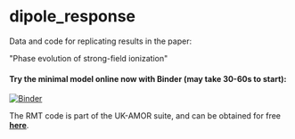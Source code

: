 # dipole_response
Data and code for replicating results in the paper:

"Phase evolution of strong-field ionization"



#### Try the minimal model online now with Binder (may take 30-60s to start):
[![Binder](https://mybinder.org/badge_logo.svg)](https://mybinder.org/v2/gh/lhutcheson/dipole_response/HEAD?labpath=.%2Fbin%2Fminimal_model.ipynb)


The RMT code is part of the UK-AMOR suite, and can be obtained for free **[here](https://gitlab.com/Uk-amor/RMT)**. 